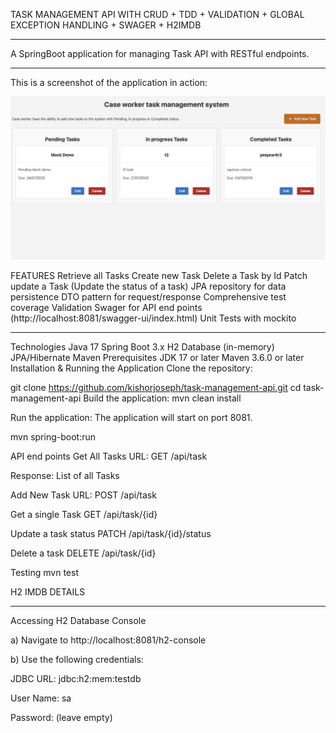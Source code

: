 
TASK MANAGEMENT API WITH CRUD + TDD + VALIDATION + GLOBAL EXCEPTION HANDLING + SWAGER + H2IMDB
***************************************************************************************

A SpringBoot application for managing Task API with RESTful endpoints.

*********************

This is a screenshot of the application in action:

![Application Screenshot](assets/UI.png "Task Manager UI")

FEATURES
Retrieve all Tasks
Create new Task
Delete a Task by Id
Patch update a Task (Update the status of a task)
JPA repository for data persistence
DTO pattern for request/response
Comprehensive test coverage
Validation
Swager for API end points (http://localhost:8081/swagger-ui/index.html)
Unit Tests with mockito
************************

Technologies
Java 17
Spring Boot 3.x
H2 Database (in-memory)
JPA/Hibernate
Maven
Prerequisites
JDK 17 or later
Maven 3.6.0 or later
Installation & Running the Application
Clone the repository:

git clone https://github.com/kishorjoseph/task-management-api.git
cd task-management-api
Build the application: mvn clean install

Run the application: The application will start on port 8081.

mvn spring-boot:run

API end points Get All Tasks URL: GET /api/task

Response: List of all Tasks

Add New Task URL: POST /api/task

Get a single Task  GET  /api/task/{id}

Update a task status  PATCH /api/task/{id}/status

Delete a task   DELETE  /api/task/{id}

Testing mvn test

H2 IMDB DETAILS
*****************

Accessing H2 Database Console

a) Navigate to http://localhost:8081/h2-console

b) Use the following credentials:

JDBC URL: jdbc:h2:mem:testdb

User Name: sa

Password: (leave empty)